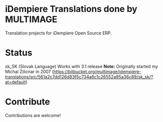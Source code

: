 # iDempiere Translations done by MULTIMAGE #

Translation projects for iDempiere Open Source ERP.

# Status #

sk_SK (Slovak Language) Works with 3.1 release **Note:** Originally started my Michal Zilicnar in 2007 (https://bitbucket.org/multimage/idempiere-translations/src/561a2c7dd126d83f5c734a6c1c26552a95a36c89/sk_sk/?at=default)

# Contribute #

Contributions are welcome!
